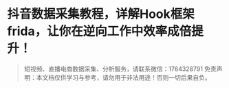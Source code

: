 # 抖音数据采集教程，详解Hook框架frida，让你在逆向工作中效率成倍提升！


>
> 短视频、直播电商数据采集、分析服务，请联系微信：1764328791
> 免责声明：本文档仅供学习与参考，请勿用于非法用途！否则一切后果自负。
> 
